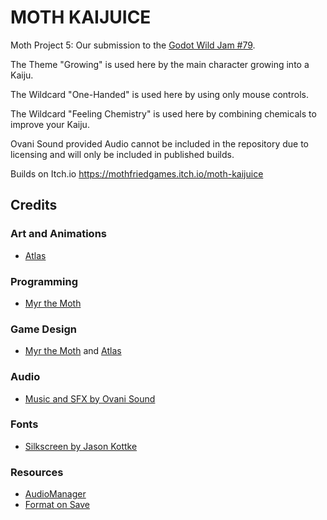 # MOTH KAIJUICE
Moth Project 5: Our submission to the [Godot Wild Jam #79](https://itch.io/jam/godot-wild-jam-79). 

The Theme "Growing" is used here by the main character growing into a Kaiju. 

The Wildcard "One-Handed" is used here by using only mouse controls. 

The Wildcard "Feeling Chemistry" is used here by combining chemicals to improve your Kaiju. 

Ovani Sound provided Audio cannot be included in the repository due to licensing and will only be included in published builds.

Builds on Itch.io https://mothfriedgames.itch.io/moth-kaijuice

## Credits 
### Art and Animations 
- [Atlas](https://explorermoo.com/) 
  
### Programming 
- [Myr the Moth](https://myrthemoth.neocities.org/) 

### Game Design
- [Myr the Moth](https://myrthemoth.neocities.org/) and [Atlas](https://explorermoo.com/) 

### Audio 
- [Music and SFX by Ovani Sound](https://ovanisound.com/) 

### Fonts 
- [Silkscreen by Jason Kottke](https://fonts.google.com/?query=Jason+Kottke) 

### Resources 
- [AudioManager](https://github.com/Aarimous/AudioManager) 
- [Format on Save](https://github.com/ryan-haskell/gdformat-on-save) 
